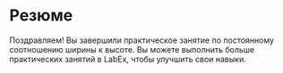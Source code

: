 # Резюме

Поздравляем! Вы завершили практическое занятие по постоянному соотношению ширины к высоте. Вы можете выполнить больше практических занятий в LabEx, чтобы улучшить свои навыки.
